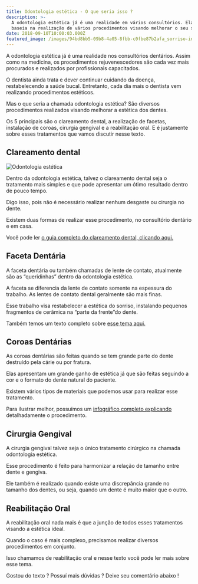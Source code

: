 ```yaml
---
title: Odontologia estética - O que seria isso ?
description: >-
  A odontologia estética já é uma realidade em vários consultórios. Ela se
  baseia na realização de vários procedimentos visando melhorar o seu sorriso.
date: 2018-09-10T10:00:03.000Z
featured_image: /images/94bd8bb5-09b8-4a05-8fbb-c0fbe87b2afa_sorriso-inclinado-simples-dentes-claros.jpg
---
```

A odontologia estética já é uma realidade nos consultórios dentários. Assim como na medicina, os procedimentos rejuvenescedores são cada vez mais procurados e realizados por profissionais capacitados.

O dentista ainda trata e dever continuar cuidando da doença, restabelecendo a saúde bucal. Entretanto, cada dia mais o dentista vem realizando procedimentos estéticos.

Mas o que seria a chamada odontologia estética? São diversos procedimentos realizados visando melhorar a estética dos dentes.

Os 5 principais são o clareamento dental, a realização de facetas, instalação de coroas, cirurgia gengival e a reabilitação oral. E é justamente sobre esses tratamentos que vamos discutir nesse texto.

## **Clareamento dental**

![Odontologia estética](/images/0a437d8a-9b9a-48c8-a3a4-8255056fd779_odontologia-estetica.jpg "Odontologia estética") 

Dentro da odontologia estética, talvez o clareamento dental seja o tratamento mais simples e que pode apresentar um ótimo resultado dentro de pouco tempo. 

Digo isso, pois não é necessário realizar nenhum desgaste ou cirurgia no dente. 

Existem duas formas de realizar esse procedimento, no consultório dentário e em casa. 

Você pode ler [o guia completo do clareamento dental, clicando aqui.](/clareamento-dental/)

## **Faceta Dentária**

A faceta dentária ou também chamadas de lente de contato, atualmente são as “queridinhas” dentro da odontologia estética. 

A faceta se diferencia da lente de contato somente na espessura do trabalho. As lentes de contato dental geralmente são mais finas. 

Esse trabalho visa restabelecer a estética do sorriso, instalando pequenos fragmentos de cerâmica na “parte da frente”do dente. 

Também temos um texto completo sobre [esse tema aqui.](/facetas-dentais/)

## **Coroas Dentárias**

As coroas dentárias são feitas quando se tem grande parte do dente destruído pela cárie ou por fratura. 

Elas apresentam um grande ganho de estética já que são feitas seguindo a cor e o formato do dente natural do paciente. 

Existem vários tipos de materiais que podemos usar para realizar esse tratamento. 

Para ilustrar melhor, possuímos um [infográfico completo explicando](/coroa-dentaria/) detalhadamente o procedimento.

## **Cirurgia Gengival**

A cirurgia gengival talvez seja o único tratamento cirúrgico na chamada odontologia estética. 

Esse procedimento é feito para harmonizar a relação de tamanho entre dente e gengiva. 

Ele também é realizado quando existe uma discrepância grande no tamanho dos dentes, ou seja, quando um dente é muito maior que o outro.

## **Reabilitação Oral**

A reabilitação oral nada mais é que a junção de todos esses tratamentos visando a estética ideal. 

Quando o caso é mais complexo, precisamos realizar diversos procedimentos em conjunto. 

Isso chamamos de reabilitação oral e nesse texto você pode ler mais sobre esse tema. 

Gostou do texto ? Possuí mais dúvidas ? Deixe seu comentário abaixo !
